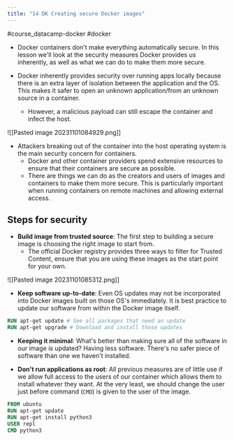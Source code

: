 ```yaml
---
title: "14 DK Creating secure Docker images"
---
```

#course_datacamp-docker #docker 

- Docker containers don't make everything automatically secure. In this lesson we'll look at the security measures Docker provides us inherently, as well as what we can do to make them more secure.

- Docker inherently provides security over running apps locally because there is an extra layer of isolation between the application and the OS. This makes it safer to open an unknown application/from an unknown source in a container.
    - However, a malicious payload can still escape the container and infect the host.

![[Pasted image 20231101084929.png]]

- Attackers breaking out of the container into the host operating system is the main security concern for containers. 
    - Docker and other container providers spend extensive resources to ensure that their containers are secure as possible.
    - There are things we can do as the creators and users of images and containers to make them more secure. This is particularly important when running containers on remote machines and allowing external access.
## Steps for security

- **Build image from trusted source**: The first step to building a secure image is choosing the right image to start from. 
    - The official Docker registry provides three ways to filter for Trusted Content, ensure that you are using these images as the start point for your own.

![[Pasted image 20231101085312.png]]

- **Keep software up-to-date**: Even OS updates may not be incorporated into Docker images built on those OS's immediately. It is best practice to update our software from within the Docker image itself. 

```Dockerfile
RUN apt-get update # See all packages that need an update
RUN apt-get upgrade # Download and install those updates
```

- **Keeping it minimal**: What's better than making sure all of the software in our image is updated? Having less software. There's no safer piece of software than one we haven't installed.

- **Don't run applications as root**: All previous measures are of little use if we allow full access to the users of our container which allows them to install whatever they want. At the very least, we should change the user just before command (`CMD`) is given to the user of the image.

```Dockerfile
FROM ubuntu
RUN apt-get update
RUN apt-get install python3
USER repl
CMD python3
```

